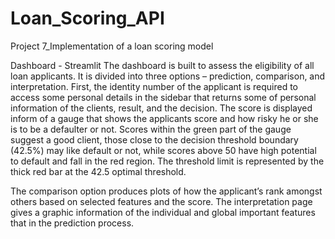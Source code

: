 # Loan_Scoring_API
Project 7_Implementation of a loan scoring model


Dashboard - Streamlit 
The dashboard is built to assess the eligibility of all loan applicants. It is divided into three options – prediction, comparison, and interpretation. First, the identity number of the applicant is required to access some personal details in the sidebar that returns some of personal information of the clients, result, and the decision. The score is displayed inform of a gauge that shows the applicants score and how risky he or she is to be a defaulter or not. Scores within the green part of the gauge suggest a good client, those close to the decision threshold boundary (42.5%) may like default or not, while scores above 50 have high potential to default and fall in the red region. The threshold limit is represented by the thick red bar at the 42.5 optimal threshold. 

The comparison option produces plots of how the applicant’s rank amongst others based on selected features and the score. The interpretation page gives a graphic information of the individual and global important features that in the prediction process. 



